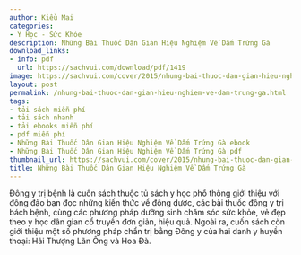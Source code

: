 ```yaml
---
author: Kiều Mai
categories:
- Y Học - Sức Khỏe
description: Những Bài Thuốc Dân Gian Hiệu Nghiệm Về Dấm Trứng Gà
download_links:
- info: pdf
  url: https://sachvui.com/download/pdf/1419
image: https://sachvui.com/cover/2015/nhung-bai-thuoc-dan-gian-hieu-nghiem-ve-dam-trung-ga.jpg
layout: post
permalink: /nhung-bai-thuoc-dan-gian-hieu-nghiem-ve-dam-trung-ga.html
tags:
- tải sách miễn phí
- tải sách nhanh
- tải ebooks miễn phí
- pdf miễn phí
- Những Bài Thuốc Dân Gian Hiệu Nghiệm Về Dấm Trứng Gà ebook
- Những Bài Thuốc Dân Gian Hiệu Nghiệm Về Dấm Trứng Gà pdf
thumbnail_url: https://sachvui.com/cover/2015/nhung-bai-thuoc-dan-gian-hieu-nghiem-ve-dam-trung-ga.jpg
title: Những Bài Thuốc Dân Gian Hiệu Nghiệm Về Dấm Trứng Gà
---
```


 <div class="item-desc text-justify"> Đông y trị bệnh là cuốn sách thuộc tủ sách y học phổ thông giới thiệu với đông đảo bạn đọc những kiến thức về đông dược, các bài thuốc đông y trị bách bệnh, cùng các phương pháp dưỡng sinh chăm sóc sức khỏe, vẻ đẹp theo y học dân gian cổ truyền đơn giản, hiệu quả. Ngoài ra, cuốn sách còn giới thiệu một số phương pháp chẩn trị bằng Đông y của hai danh y huyền thoại: Hải Thượng Lãn Ông và Hoa Đà. </div>